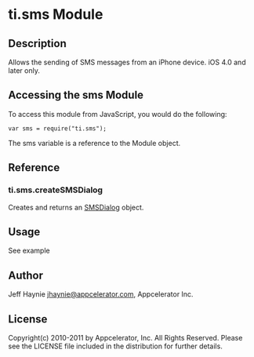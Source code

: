 # ti.sms Module

## Description

Allows the sending of SMS messages from an iPhone device.  iOS 4.0 and later only.

## Accessing the sms Module

To access this module from JavaScript, you would do the following:

	var sms = require("ti.sms");

The sms variable is a reference to the Module object.	

## Reference

### ti.sms.createSMSDialog

Creates and returns an [SMSDialog][] object.

## Usage

See example

## Author

Jeff Haynie <jhaynie@appcelerator.com>, Appcelerator Inc.

## License

Copyright(c) 2010-2011 by Appcelerator, Inc. All Rights Reserved. Please see the LICENSE file included in the distribution for further details.

[SMSDialog]: smsdialog.html